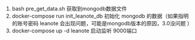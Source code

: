 1. bash pre_get_data.sh 获取到mongodb数据文件
2. docker-compose run init_leanote_db 初始化 mongodb 的数据（如果指明的账号密码 leanote 会出现问题，可能是mongodb版本的原因，3.0没问题 ）
3. docker-compose up -d leanote 启动监听 9000端口

